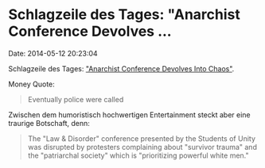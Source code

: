 Schlagzeile des Tages: \"Anarchist Conference Devolves \...
===========================================================

Date: 2014-05-12 20:23:04

Schlagzeile des Tages: [\"Anarchist Conference Devolves Into
Chaos\"](http://thelibertarianrepublic.com/anarchist-conference-devolves-chaos-nsfw/).

Money Quote:

> Eventually police were called

Zwischen dem humoristisch hochwertigen Entertainment steckt aber eine
traurige Botschaft, denn:

> The "Law & Disorder" conference presented by the Students of Unity was
> disrupted by protesters complaining about "survivor trauma" and the
> "patriarchal society" which is "prioritizing powerful white men."
